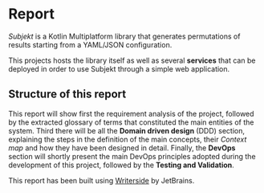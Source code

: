 # Report

*Subjekt* is a Kotlin Multiplatform library that generates permutations of results starting from a YAML/JSON
configuration.

This projects hosts the library itself as well as several **services** that can be deployed in order to use Subjekt
through a simple web application.

## Structure of this report

This report will show first the requirement analysis of the project, followed by the extracted glossary of terms that
constituted the main entities of the system. Third there will be all the **Domain driven design** (DDD) section,
explaining the steps in the definition of the main concepts, their *Context map* and how they have been designed in
detail. Finally, the **DevOps** section will shortly present the main DevOps principles adopted during the development
of this project, followed by the **Testing and Validation**.

This report has been built using [Writerside](https://www.jetbrains.com/writerside/) by JetBrains.